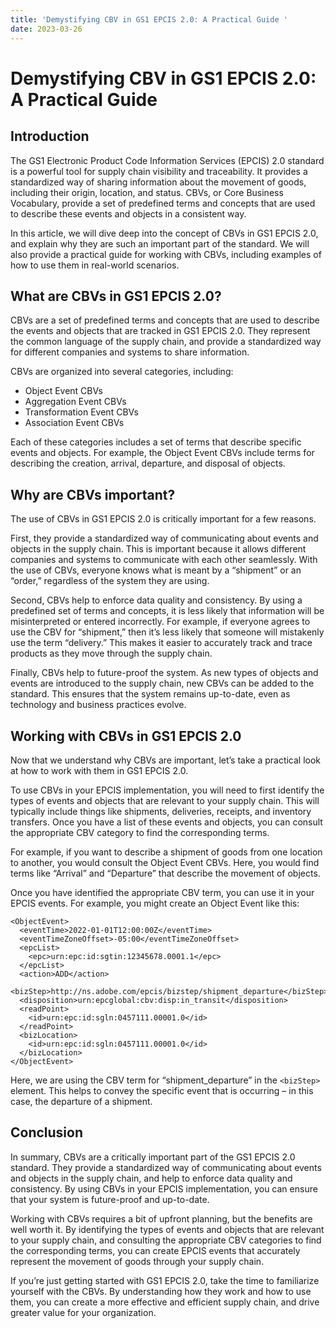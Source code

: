 ```yaml
---
title: 'Demystifying CBV in GS1 EPCIS 2.0: A Practical Guide '
date: 2023-03-26
---
```


# Demystifying CBV in GS1 EPCIS 2.0: A Practical Guide

## Introduction

The GS1 Electronic Product Code Information Services (EPCIS) 2.0 standard is a powerful tool for supply chain visibility and traceability. It provides a standardized way of sharing information about the movement of goods, including their origin, location, and status. CBVs, or Core Business Vocabulary, provide a set of predefined terms and concepts that are used to describe these events and objects in a consistent way.

In this article, we will dive deep into the concept of CBVs in GS1 EPCIS 2.0, and explain why they are such an important part of the standard. We will also provide a practical guide for working with CBVs, including examples of how to use them in real-world scenarios.

## What are CBVs in GS1 EPCIS 2.0?

CBVs are a set of predefined terms and concepts that are used to describe the events and objects that are tracked in GS1 EPCIS 2.0. They represent the common language of the supply chain, and provide a standardized way for different companies and systems to share information.

CBVs are organized into several categories, including:

- Object Event CBVs
- Aggregation Event CBVs
- Transformation Event CBVs
- Association Event CBVs

Each of these categories includes a set of terms that describe specific events and objects. For example, the Object Event CBVs include terms for describing the creation, arrival, departure, and disposal of objects.

## Why are CBVs important?

The use of CBVs in GS1 EPCIS 2.0 is critically important for a few reasons. 

First, they provide a standardized way of communicating about events and objects in the supply chain. This is important because it allows different companies and systems to communicate with each other seamlessly. With the use of CBVs, everyone knows what is meant by a “shipment” or an “order,” regardless of the system they are using.

Second, CBVs help to enforce data quality and consistency. By using a predefined set of terms and concepts, it is less likely that information will be misinterpreted or entered incorrectly. For example, if everyone agrees to use the CBV for “shipment,” then it’s less likely that someone will mistakenly use the term “delivery.” This makes it easier to accurately track and trace products as they move through the supply chain.

Finally, CBVs help to future-proof the system. As new types of objects and events are introduced to the supply chain, new CBVs can be added to the standard. This ensures that the system remains up-to-date, even as technology and business practices evolve.

## Working with CBVs in GS1 EPCIS 2.0

Now that we understand why CBVs are important, let’s take a practical look at how to work with them in GS1 EPCIS 2.0.

To use CBVs in your EPCIS implementation, you will need to first identify the types of events and objects that are relevant to your supply chain. This will typically include things like shipments, deliveries, receipts, and inventory transfers. Once you have a list of these events and objects, you can consult the appropriate CBV category to find the corresponding terms.

For example, if you want to describe a shipment of goods from one location to another, you would consult the Object Event CBVs. Here, you would find terms like “Arrival” and “Departure” that describe the movement of objects.

Once you have identified the appropriate CBV term, you can use it in your EPCIS events. For example, you might create an Object Event like this:

```
<ObjectEvent>
  <eventTime>2022-01-01T12:00:00Z</eventTime>
  <eventTimeZoneOffset>-05:00</eventTimeZoneOffset>
  <epcList>
    <epc>urn:epc:id:sgtin:12345678.0001.1</epc>
  </epcList>
  <action>ADD</action>
  <bizStep>http://ns.adobe.com/epcis/bizstep/shipment_departure</bizStep>
  <disposition>urn:epcglobal:cbv:disp:in_transit</disposition>
  <readPoint>
    <id>urn:epc:id:sgln:0457111.00001.0</id>
  </readPoint>
  <bizLocation>
    <id>urn:epc:id:sgln:0457111.00001.0</id>
  </bizLocation>
</ObjectEvent>
```

Here, we are using the CBV term for “shipment_departure” in the `<bizStep>` element. This helps to convey the specific event that is occurring – in this case, the departure of a shipment.

## Conclusion

In summary, CBVs are a critically important part of the GS1 EPCIS 2.0 standard. They provide a standardized way of communicating about events and objects in the supply chain, and help to enforce data quality and consistency. By using CBVs in your EPCIS implementation, you can ensure that your system is future-proof and up-to-date.

Working with CBVs requires a bit of upfront planning, but the benefits are well worth it. By identifying the types of events and objects that are relevant to your supply chain, and consulting the appropriate CBV categories to find the corresponding terms, you can create EPCIS events that accurately represent the movement of goods through your supply chain.

If you’re just getting started with GS1 EPCIS 2.0, take the time to familiarize yourself with the CBVs. By understanding how they work and how to use them, you can create a more effective and efficient supply chain, and drive greater value for your organization.
